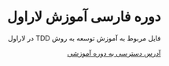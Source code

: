 <div dir="rtl">

# دوره فارسی آموزش لاراول

فایل‌ مربوط به آموزش توسعه به روش TDD در لاراول

[آدرس دسترسی به دوره آموزشی](https://percept.ir/@codefarm/collection/079dr)

</div>
